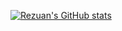 
[![Rezuan's GitHub stats](https://github-readme-stats.vercel.app/api?username=RezuanChowdhuryRifat)](https://github.com/anuraghazra/github-readme-stats)

<!---
RezuanChowdhuryRifat/RezuanChowdhuryRifat is a ✨ special ✨ repository because its `README.md` (this file) appears on your GitHub profile.
You can click the Preview link to take a look at your changes.
--->
